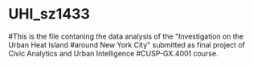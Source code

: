 # UHI_sz1433
#This is the file contaning the data analysis of the "Investigation on the Urban Heat Island
#around New York City" submitted as final project of Civic Analytics and Urban Intelligence
#CUSP-GX.4001 course.
